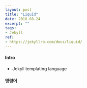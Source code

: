 ```yaml
---
layout: post
title: "Liquid"
date: 2018-08-24
excerpt: ""
tags:
- Jekyll
ref:
- https://jekyllrb.com/docs/liquid/
---
```


#### Intro
- Jekyll templating language

#### 명령어
